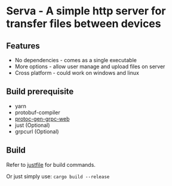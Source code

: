 # Serva - A simple http server for transfer files between devices

## Features

* No dependencies - comes as a single executable
* More options - allow user manage and upload files on server
* Cross platform - could work on windows and linux

## Build prerequisite

* yarn
* protobuf-compiler
* [protoc-gen-grpc-web](https://github.com/grpc/grpc-web/releases)
* just (Optional)
* grpcurl (Optional)

## Build

Refer to [justfile](./justfile) for build commands.

Or just simply use: `cargo build --release`